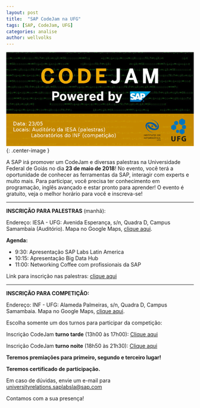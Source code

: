 ```yaml
---
layout: post
title:  "SAP CodeJam na UFG"
tags: [SAP, CodeJam, UFG]
categories: analise
author: wellvolks
---
```


![SAP - CodeJam UFG](/_assets/images/banner-codejam-sap.png){: .center-image }

A SAP irá promover um CodeJam e diversas palestras na Universidade Federal de Goiás no dia <b>23 de maio de 2018</b>!  No evento, você terá a oportunidade de conhecer as ferramentas da SAP, interagir com experts e muito mais. Para participar, você precisa ter conhecimento em programação, inglês avançado e estar pronto para aprender! O evento é gratuito, veja o melhor horário para você e inscreva-se!

 
 ---
 
<b>INSCRIÇÃO PARA PALESTRAS</b> (manhã):
 
Endereço: IESA - UFG: Avenida Esperança, s/n, Quadra D, Campus Samambaia (Auditório). Mapa no Google Maps, <a href="https://www.google.com.br/maps/place/IESA+-+Instituto+de+Estudos+Socioambientais/@-16.6043111,-49.2677758,17z/data=!3m1!4b1!4m5!3m4!1s0x935ef335d22f7969:0x7d0f06b97b273b22!8m2!3d-16.6043111!4d-49.2655871">clique aqui</a>.
 
<b>Agenda:</b>
<ul>
  <li>9:30: Apresentação SAP Labs Latin America</li>
  <li>10:15: Apresentação Big Data Hub</li>
  <li>11:00: Networking Coffee com profissionais da SAP</li>
</ul>

Link para inscrição nas palestras: <a href="https://www.eventbrite.com/e/sap-codejam-palestras-tickets-45858769815">clique aqui</a>


---

<b>INSCRIÇÃO PARA COMPETIÇÃO:</b>

Endereço: INF - UFG: Alameda Palmeiras, s/n, Quadra D, Campus Samambaia.  Mapa no Google Maps, <a href="https://www.google.com.br/maps/place/Instituto+de+Inform%C3%A1tica+%2F+UFG/@-16.603516,-49.2687937,17z/data=!3m1!4b1!4m5!3m4!1s0x935ef34bca719ee1:0x79210783139c2057!8m2!3d-16.603516!4d-49.266605?shorturl=1">clique aqui</a>.

Escolha somente um dos turnos para participar da competição:
 
Inscrição CodeJam <b>turno tarde</b> (13h00 às 17h00): <a href="https://www.eventbrite.com/e/sap-codejam-competicao-tarde-tickets-45858872121">Clique aqui</a>

Inscrição CodeJam <b>turno noite</b> (18h50 às 21h30): <a href="https://www.eventbrite.com/e/sap-codejam-competicao-noite-tickets-45858979442">Clique aqui</a>
 
<b>Teremos premiações para primeiro, segundo e terceiro lugar!</b>
 
<b>Teremos certificado de participação.</b>
 
Em caso de dúvidas, envie um e-mail para universityrelations.saplabsla@sap.com  
 
Contamos com a sua presença!
